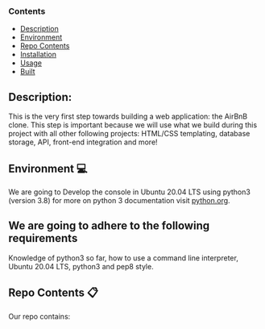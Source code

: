 ### Contents

- [Description](#Description)
- [Environment](#Environment)
- [Repo Contents](#FileContents)
- [Installation](#Installation)
- [Usage](#Usage)
- [Built](#Built-with)

## Description:

This is the very first step towards building a web application: the AirBnB clone. This step is important because we will use what we build during this project with all other following projects: HTML/CSS templating, database storage, API, front-end integration and more!

## Environment :computer:
We are going to Develop the console in Ubuntu 20.04 LTS using python3 (version 3.8) for more on python 3 documentation visit [python.org](https://www.python.org/).

## We are going to adhere to the following requirements
Knowledge of python3 so far, how to use a command line interpreter, Ubuntu 20.04 LTS, python3 and pep8 style.

## Repo Contents :clipboard:

Our repo contains:

